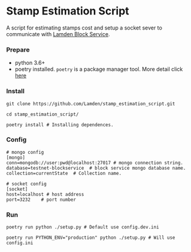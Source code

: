 # Stamp Estimation Script

A script for estimating stamps cost and setup a socket sever to communicate with [Lamden Block Service](https://github.com/Lamden/lamden_block_service).

### Prepare

- python 3.6+
- poetry installed. `poetry` is a package manager tool. More detail click [here](https://python-poetry.org/docs)

### Install
```
git clone https://github.com/Lamden/stamp_estimation_script.git 

cd stamp_estimation_script/

poetry install # Installing dependences.

```

### Config
```
# mongo config
[mongo]
conn=mongodb://user:pwd@localhost:27017 # mongo connection string.
database=testnet-blockservice  # block service mongo database name.
collection=currentState  # Collection name.

# socket config
[socket]
host=localhost # host address
port=3232    # port number
```

### Run
```
poetry run python ./setup.py # Default use config.dev.ini

poetry run PYTHON_ENV="production" python ./setup.py # Will use config.ini
```